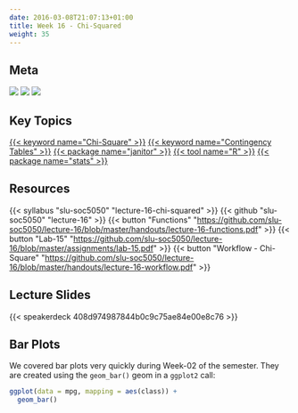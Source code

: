 ```yaml
---
date: 2016-03-08T21:07:13+01:00
title: Week 16 - Chi-Squared
weight: 35
---
```


## Meta
![](https://img.shields.io/badge/semester-fall%202018-orange.svg) ![](https://img.shields.io/badge/release-full-brightgreen.svg) [![](https://img.shields.io/badge/last%20update-2018--12--10-brightgreen.svg)](https://github.com/slu-soc5050/lecture-09/blob/master/NEWS_SITE.md)

## Key Topics
[{{< keyword name="Chi-Square" >}}](/topic-index/#a-d)
[{{< keyword name="Contingency Tables" >}}](/topic-index/#a-d)
[{{< package name="janitor" >}}](/topic-index/#i-l)
[{{< tool name="R" >}}](/topic-index/#q-t)
[{{< package name="stats" >}}](/topic-index/#q-t)

## Resources

{{< syllabus "slu-soc5050" "lecture-16-chi-squared" >}}
{{< github "slu-soc5050" "lecture-16" >}}
{{< button "Functions" "https://github.com/slu-soc5050/lecture-16/blob/master/handouts/lecture-16-functions.pdf" >}}
{{< button "Lab-15" "https://github.com/slu-soc5050/lecture-16/blob/master/assignments/lab-15.pdf" >}}
{{< button "Workflow - Chi-Square" "https://github.com/slu-soc5050/lecture-16/blob/master/handouts/lecture-16-workflow.pdf" >}}

## Lecture Slides
<p> </p>
{{< speakerdeck 408d974987844b0c9c75ae84e00e8c76 >}}

## Bar Plots
We covered bar plots very quickly during Week-02 of the semester. They are created using the `geom_bar()` geom in a `ggplot2` call:

```r
ggplot(data = mpg, mapping = aes(class)) +
  geom_bar()
```